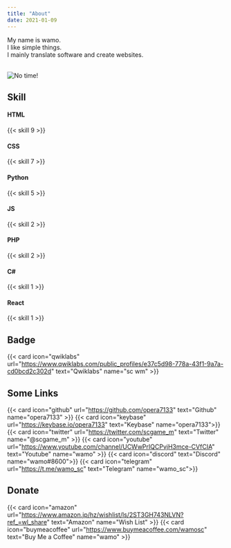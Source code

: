 ```yaml
---
title: "About" 
date: 2021-01-09 
---
```


My name is wamo.  
I like simple things.  
I mainly translate software and create websites.

&nbsp;  
![No time!](https://user-images.githubusercontent.com/39876629/87847438-4eb0e980-c913-11ea-9916-180535186a13.png)

## Skill

#### HTML
{{< skill 9 >}}
#### CSS
{{< skill 7 >}}
#### Python
{{< skill 5 >}}
#### JS
{{< skill 2 >}}
#### PHP
{{< skill 2 >}}
#### C#
{{< skill 1 >}}
#### React
{{< skill 1 >}}

## Badge
{{< card icon="qwiklabs" url="https://www.qwiklabs.com/public_profiles/e37c5d98-778a-43f1-9a7a-cd0bcd2c302d" text="Qwiklabs" name="sc wm" >}}

## Some Links

{{< card icon="github" url="https://github.com/opera7133" text="Github" name="opera7133" >}}
{{< card icon="keybase" url="https://keybase.io/opera7133" text="Keybase" name="opera7133">}}
{{< card icon="twitter" url="https://twitter.com/scgame_m" text="Twitter" name="@scgame_m" >}}
{{< card icon="youtube" url="https://www.youtube.com/channel/UCWwPrIQCPvjH3mce-CVfCIA" text="Youtube" name="wamo" >}}
{{< card icon="discord" text="Discord" name="wamo#8600">}}
{{< card icon="telegram" url="https://t.me/wamo_sc" text="Telegram" name="wamo_sc">}}

## Donate

{{< card icon="amazon" url="https://www.amazon.jp/hz/wishlist/ls/2ST3GH743NLVN?ref_=wl_share" text="Amazon" name="Wish List" >}}
{{< card icon="buymeacoffee" url="https://www.buymeacoffee.com/wamosc" text="Buy Me a Coffee" name="wamo" >}}

